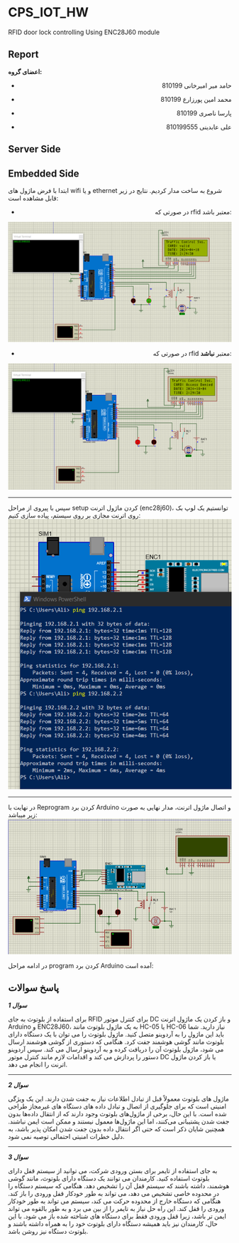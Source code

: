 # CPS_IOT_HW
RFID door lock controlling Using ENC28J60 module 

## Report
**اعضای گروه:**
- <p  style="text-align:right;">حامد میر امیرخانی 810199</P>
  
- <p style="text-align:right;">محمد امین پورزارع 810199</p>
- <p style="text-align:right;">پارسا ناصری 810199</p>
- <p style="text-align:right;">علی عابدینی 810199555</p> 
## Server Side

## Embedded Side
ابتدا با فرض ماژول های wifi و یا ethernet شروع به ساخت مدار کردیم. نتایج در زیر قابل مشاهده است:
- <p style="text-align:right;">در صورتی که rfid معتبر باشد:</p>
![alt text](image/rfid_valid.png)
- <p style="text-align:right;">در صورتی که rfid معتبر <b>نباشد</b>:</p>
![alt text](image/rfid_denied.png)

---

سپس با پیروی از مراحل setup کردن ماژول اترنت (enc28j60)، توانستیم یک لوپ بک روی اترنت مجازی بر روی سیستم، پیاده سازی کنیم:
![alt text](image/loopBack.png)

---

در نهایت با Reprogram کردن برد Arduino و اتصال ماژول اترنت، مدار نهایی به صورت زیر میباشد:
![alt text](image/proteus.png)

در ادامه مراحل program کردن برد Arduino آمده است:


## پاسخ سوالات

**_سوال 1_**

برای استفاده از بلوتوث به جای RFID برای کنترل موتور DC و باز کردن یک ماژول اترنت Arduino و ENC28J60، به یک ماژول بلوتوث مانند HC-05 یا HC-06 نیاز دارید. شما باید این ماژول را به آردوینو متصل کنید. ماژول بلوتوث را می توان با یک دستگاه دارای بلوتوث مانند گوشی هوشمند جفت کرد. هنگامی که دستوری از گوشی هوشمند ارسال می شود، ماژول بلوتوث آن را دریافت کرده و به آردوینو ارسال می کند. سپس آردوینو دستور را پردازش می کند و اقدامات لازم مانند کنترل موتور DC یا باز کردن ماژول اترنت را انجام می دهد.

---

**_سوال 2_**

ماژول های بلوتوث معمولاً قبل از تبادل اطلاعات نیاز به جفت شدن دارند. این یک ویژگی امنیتی است که برای جلوگیری از اتصال و تبادل داده های دستگاه های غیرمجاز طراحی شده است. با این حال، برخی از ماژول‌های بلوتوث وجود دارند که از انتقال داده‌ها بدون جفت شدن پشتیبانی می‌کنند، اما این ماژول‌ها معمول نیستند و ممکن است ایمن نباشند. همچنین شایان ذکر است که حتی اگر انتقال داده بدون جفت شدن امکان پذیر باشد، به دلیل خطرات امنیتی احتمالی توصیه نمی شود.

---

**_سوال 3_**

به جای استفاده از تایمر برای بستن ورودی شرکت، می توانید از سیستم قفل دارای بلوتوث استفاده کنید. کارمندان می توانند یک دستگاه دارای بلوتوث، مانند گوشی هوشمند، داشته باشند که سیستم قفل آن را تشخیص دهد. هنگامی که سیستم دستگاه را در محدوده خاصی تشخیص می دهد، می تواند به طور خودکار قفل ورودی را باز کند. هنگامی که دستگاه خارج از محدوده حرکت می کند، سیستم می تواند به طور خودکار ورودی را قفل کند. این راه حل نیاز به تایمر را از بین می برد و به طور بالقوه می تواند ایمن تر باشد، زیرا قفل ورودی فقط برای دستگاه های شناخته شده باز می شود. با این حال، کارمندان نیز باید همیشه دستگاه دارای بلوتوث خود را به همراه داشته باشند و بلوتوث دستگاه نیز روشن باشد.


